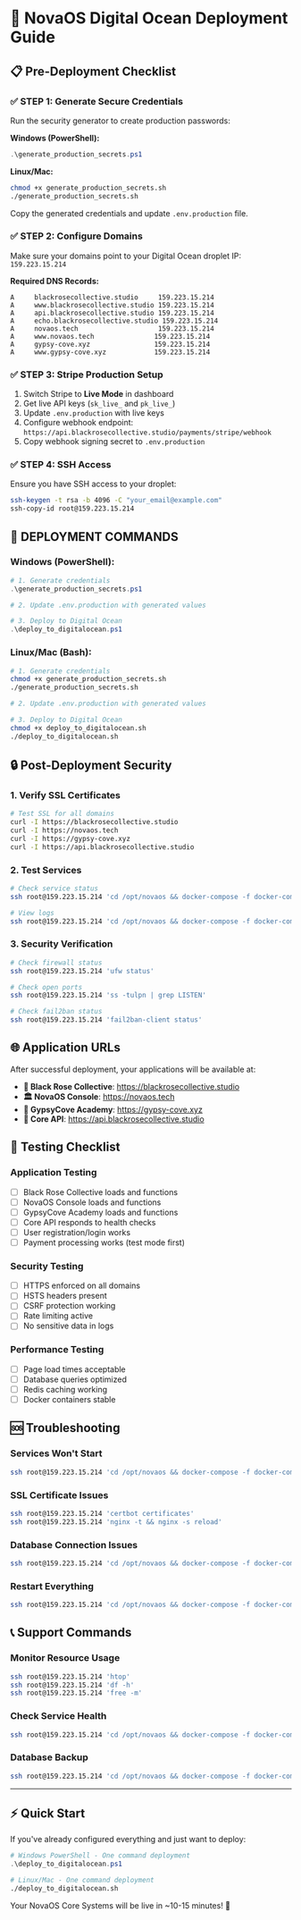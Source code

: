 # 🚀 NovaOS Digital Ocean Deployment Guide

## 📋 Pre-Deployment Checklist

### ✅ **STEP 1: Generate Secure Credentials**

Run the security generator to create production passwords:

**Windows (PowerShell):**

```powershell
.\generate_production_secrets.ps1
```

**Linux/Mac:**

```bash
chmod +x generate_production_secrets.sh
./generate_production_secrets.sh
```

Copy the generated credentials and update `.env.production` file.

### ✅ **STEP 2: Configure Domains**

Make sure your domains point to your Digital Ocean droplet IP: `159.223.15.214`

**Required DNS Records:**

```
A     blackrosecollective.studio     159.223.15.214
A     www.blackrosecollective.studio 159.223.15.214
A     api.blackrosecollective.studio 159.223.15.214
A     echo.blackrosecollective.studio 159.223.15.214
A     novaos.tech                    159.223.15.214
A     www.novaos.tech               159.223.15.214
A     gypsy-cove.xyz                159.223.15.214
A     www.gypsy-cove.xyz            159.223.15.214
```

### ✅ **STEP 3: Stripe Production Setup**

1. Switch Stripe to **Live Mode** in dashboard
2. Get live API keys (`sk_live_` and `pk_live_`)
3. Update `.env.production` with live keys
4. Configure webhook endpoint: `https://api.blackrosecollective.studio/payments/stripe/webhook`
5. Copy webhook signing secret to `.env.production`

### ✅ **STEP 4: SSH Access**

Ensure you have SSH access to your droplet:

```bash
ssh-keygen -t rsa -b 4096 -C "your_email@example.com"
ssh-copy-id root@159.223.15.214
```

## 🚀 **DEPLOYMENT COMMANDS**

### **Windows (PowerShell):**

```powershell
# 1. Generate credentials
.\generate_production_secrets.ps1

# 2. Update .env.production with generated values

# 3. Deploy to Digital Ocean
.\deploy_to_digitalocean.ps1
```

### **Linux/Mac (Bash):**

```bash
# 1. Generate credentials
chmod +x generate_production_secrets.sh
./generate_production_secrets.sh

# 2. Update .env.production with generated values

# 3. Deploy to Digital Ocean
chmod +x deploy_to_digitalocean.sh
./deploy_to_digitalocean.sh
```

## 🔒 **Post-Deployment Security**

### **1. Verify SSL Certificates**

```bash
# Test SSL for all domains
curl -I https://blackrosecollective.studio
curl -I https://novaos.tech
curl -I https://gypsy-cove.xyz
curl -I https://api.blackrosecollective.studio
```

### **2. Test Services**

```bash
# Check service status
ssh root@159.223.15.214 'cd /opt/novaos && docker-compose -f docker-compose.production.yml ps'

# View logs
ssh root@159.223.15.214 'cd /opt/novaos && docker-compose -f docker-compose.production.yml logs -f'
```

### **3. Security Verification**

```bash
# Check firewall status
ssh root@159.223.15.214 'ufw status'

# Check open ports
ssh root@159.223.15.214 'ss -tulpn | grep LISTEN'

# Check fail2ban status
ssh root@159.223.15.214 'fail2ban-client status'
```

## 🌐 **Application URLs**

After successful deployment, your applications will be available at:

- **🌹 Black Rose Collective**: https://blackrosecollective.studio
- **🏛️ NovaOS Console**: https://novaos.tech
- **🏫 GypsyCove Academy**: https://gypsy-cove.xyz
- **🔌 Core API**: https://api.blackrosecollective.studio

## 🧪 **Testing Checklist**

### **Application Testing**

- [ ] Black Rose Collective loads and functions
- [ ] NovaOS Console loads and functions
- [ ] GypsyCove Academy loads and functions
- [ ] Core API responds to health checks
- [ ] User registration/login works
- [ ] Payment processing works (test mode first)

### **Security Testing**

- [ ] HTTPS enforced on all domains
- [ ] HSTS headers present
- [ ] CSRF protection working
- [ ] Rate limiting active
- [ ] No sensitive data in logs

### **Performance Testing**

- [ ] Page load times acceptable
- [ ] Database queries optimized
- [ ] Redis caching working
- [ ] Docker containers stable

## 🆘 **Troubleshooting**

### **Services Won't Start**

```bash
ssh root@159.223.15.214 'cd /opt/novaos && docker-compose -f docker-compose.production.yml logs'
```

### **SSL Certificate Issues**

```bash
ssh root@159.223.15.214 'certbot certificates'
ssh root@159.223.15.214 'nginx -t && nginx -s reload'
```

### **Database Connection Issues**

```bash
ssh root@159.223.15.214 'cd /opt/novaos && docker-compose -f docker-compose.production.yml exec db psql -U nova -d nova_core'
```

### **Restart Everything**

```bash
ssh root@159.223.15.214 'cd /opt/novaos && docker-compose -f docker-compose.production.yml down && docker-compose -f docker-compose.production.yml up -d'
```

## 📞 **Support Commands**

### **Monitor Resource Usage**

```bash
ssh root@159.223.15.214 'htop'
ssh root@159.223.15.214 'df -h'
ssh root@159.223.15.214 'free -m'
```

### **Check Service Health**

```bash
ssh root@159.223.15.214 'cd /opt/novaos && docker-compose -f docker-compose.production.yml exec core-api curl http://localhost:8000/health'
```

### **Database Backup**

```bash
ssh root@159.223.15.214 'cd /opt/novaos && docker-compose -f docker-compose.production.yml exec db pg_dump -U nova nova_core > backup_$(date +%Y%m%d).sql'
```

---

## ⚡ **Quick Start**

If you've already configured everything and just want to deploy:

```powershell
# Windows PowerShell - One command deployment
.\deploy_to_digitalocean.ps1
```

```bash
# Linux/Mac - One command deployment
./deploy_to_digitalocean.sh
```

Your NovaOS Core Systems will be live in ~10-15 minutes! 🎉
